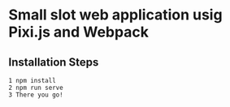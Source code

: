 # Small slot web application usig Pixi.js and Webpack

## Installation Steps

```
1 npm install
2 npm run serve
3 There you go!
```

